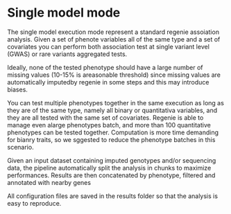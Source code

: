 # Single model mode

The single model execution mode represent a standard regenie assoiation analysis. Given a set of phenote variables all of the same type and a set of covariates you can perform both association test at single variant level (GWAS) or rare variants aggregated tests.

Ideally, none of the tested phenotype should have a large number of missing values (10-15% is  areasonable threshold) since missing values are automatically imputedby regenie in some steps and this may introduce biases.

You can test multiple phenotypes together in the same execution as long as they are of the same type, namely all binary or quantitativa variables, and they are all tested with the same set of covariates. Regenie is able to manage even alarge phenotypes batch, and more than 100 quantitative phenotypes can be tested together. Computation is more time demanding for bianry traits, so we sggested to reduce the phenotype batches in this scenario.

Given an input dataset containing imputed genotypes and/or sequencing data, the pipeline automatically split the analysis in chunks to maximize performances. Results are then concatenated by phenotype, filtered and annotated with nearby genes

All configuration files are saved in the results folder so that the analysis is easy to reproduce.
